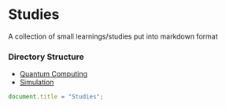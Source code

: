 # Studies
A collection of small learnings/studies put into markdown format

### Directory Structure
- [Quantum Computing](/quantum)
- [Simulation](/simulation)

```js
document.title = "Studies";
```
